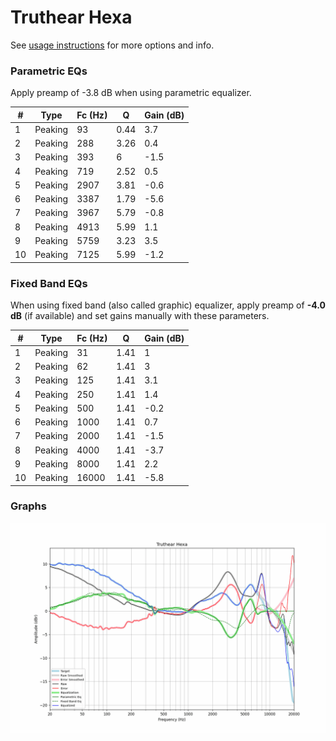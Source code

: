 # Truthear Hexa
See [usage instructions](https://github.com/jaakkopasanen/AutoEq#usage) for more options and info.

### Parametric EQs
Apply preamp of -3.8 dB when using parametric equalizer.

|   # | Type    |   Fc (Hz) |    Q |   Gain (dB) |
|-----|---------|-----------|------|-------------|
|   1 | Peaking |        93 | 0.44 |         3.7 |
|   2 | Peaking |       288 | 3.26 |         0.4 |
|   3 | Peaking |       393 | 6    |        -1.5 |
|   4 | Peaking |       719 | 2.52 |         0.5 |
|   5 | Peaking |      2907 | 3.81 |        -0.6 |
|   6 | Peaking |      3387 | 1.79 |        -5.6 |
|   7 | Peaking |      3967 | 5.79 |        -0.8 |
|   8 | Peaking |      4913 | 5.99 |         1.1 |
|   9 | Peaking |      5759 | 3.23 |         3.5 |
|  10 | Peaking |      7125 | 5.99 |        -1.2 |

### Fixed Band EQs
When using fixed band (also called graphic) equalizer, apply preamp of **-4.0 dB** (if available) and set gains manually with these parameters.

|   # | Type    |   Fc (Hz) |    Q |   Gain (dB) |
|-----|---------|-----------|------|-------------|
|   1 | Peaking |        31 | 1.41 |         1   |
|   2 | Peaking |        62 | 1.41 |         3   |
|   3 | Peaking |       125 | 1.41 |         3.1 |
|   4 | Peaking |       250 | 1.41 |         1.4 |
|   5 | Peaking |       500 | 1.41 |        -0.2 |
|   6 | Peaking |      1000 | 1.41 |         0.7 |
|   7 | Peaking |      2000 | 1.41 |        -1.5 |
|   8 | Peaking |      4000 | 1.41 |        -3.7 |
|   9 | Peaking |      8000 | 1.41 |         2.2 |
|  10 | Peaking |     16000 | 1.41 |        -5.8 |

### Graphs
![](./Truthear%20Hexa.png)
